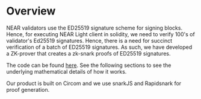 # Overview

NEAR validators use the ED25519 signature scheme for signing blocks. Hence, for executing NEAR Light client in solidity, we need to verify 100's of validator's Ed25519 signatures. Hence, there is a need for succinct verification of a batch of ED25519 signatures. As such, we have developed a ZK-prover that creates a zk-snark proofs of ED25519 signatures.

The code can be found [here](https://github.com/Electron-Labs/circom-binary-ops). See the following sections to see the underlying mathematical details of how it works.

Our product is built on Circom and we use snarkJS and Rapidsnark for proof generation.

